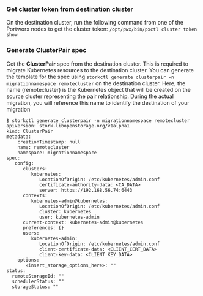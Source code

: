 ### Get cluster token from destination cluster
On the destination cluster, run the following command from one of the Portworx nodes to get the cluster token:
   `/opt/pwx/bin/pxctl cluster token show`

### Generate ClusterPair spec
Get the **ClusterPair** spec from the destination cluster. This is required to migrate Kubernetes resources to the destination cluster.
You can generate the template for the spec using `storkctl generate clusterpair -n migrationnamespace remotecluster` on the destination cluster.
Here, the name (remotecluster) is the Kubernetes object that will be created on the source cluster representing the pair relationship.
During the actual migration, you will reference this name to identify the destination of your migration
```
$ storkctl generate clusterpair -n migrationnamespace remotecluster
apiVersion: stork.libopenstorage.org/v1alpha1
kind: ClusterPair
metadata:
    creationTimestamp: null
    name: remotecluster
    namespace: migrationnamespace
spec:
   config:
      clusters:
         kubernetes:
            LocationOfOrigin: /etc/kubernetes/admin.conf
            certificate-authority-data: <CA_DATA>
            server: https://192.168.56.74:6443
      contexts:
         kubernetes-admin@kubernetes:
            LocationOfOrigin: /etc/kubernetes/admin.conf
            cluster: kubernetes
            user: kubernetes-admin
      current-context: kubernetes-admin@kubernetes
      preferences: {}
      users:
         kubernetes-admin:
            LocationOfOrigin: /etc/kubernetes/admin.conf
            client-certificate-data: <CLIENT_CERT_DATA>
            client-key-data: <CLIENT_KEY_DATA>
    options:
       <insert_storage_options_here>: ""
status:
  remoteStorageId: ""
  schedulerStatus: ""
  storageStatus: ""
```
